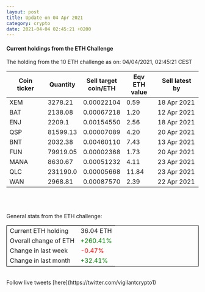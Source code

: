 ```yaml
---
layout: post
title: Update on 04 Apr 2021
category: crypto
date: 2021-04-04 02:45:21 +0200
---
```

<!-- Global site tag (gtag.js) - Google Analytics -->
<script async src="https://www.googletagmanager.com/gtag/js?id=UA-103831149-5"></script>
<script>
  window.dataLayer = window.dataLayer || [];
  function gtag(){dataLayer.push(arguments);}
  gtag('js', new Date());

  gtag('config', 'UA-103831149-5');
</script>


#### Current holdings from the ETH Challenge

The holding from the 10 ETH challenge as on: 04/04/2021, 02:45:21 CEST

|Coin ticker|Quantity|Sell target<br>coin/ETH|Eqv ETH<br>value|Sell latest by|
|-----------|--------|-----------|-----------|--------------|
XEM|3278.21|  0.00022104|0.59|18 Apr 2021|
BAT|2138.08|  0.00067218|1.20|12 Apr 2021|
ENJ|2209.1|  0.00154550|2.56|18 Apr 2021|
QSP|81599.13|  0.00007089|4.20|20 Apr 2021|
BNT|2032.38|  0.00460110|7.43|13 Apr 2021|
FUN|79919.05|  0.00002368|1.73|20 Apr 2021|
MANA|8630.67|  0.00051232|4.11|23 Apr 2021|
QLC|231190.0|  0.00005668|11.84|23 Apr 2021|
WAN|2968.81|  0.00087570|2.39|22 Apr 2021|

<br>
<br>
<br>
General stats from the ETH challenge:

<table style="border:1px solid black;margin-left:auto;margin-right:auto;">
	<tbody>
	<tr>
		<td>Current ETH holding</td>
		<td>     36.04 ETH</td>
	</tr>
	<tr>
		<td>Overall change of ETH</td>
		<td><font color="green">+260.41%</font></td>
	</tr>
	<tr>
		<td>Change in last week</td>
		<td><font color="red">-0.47%</font></td>
	</tr>
	<tr>
		<td>Change in last month</td>
		<td><font color="green">+32.41%</font></td>
	</tr>
	</tbody>
</table>

<br>
Follow live tweets [here](https://twitter.com/vigilantcrypto1)
<br>
<br>